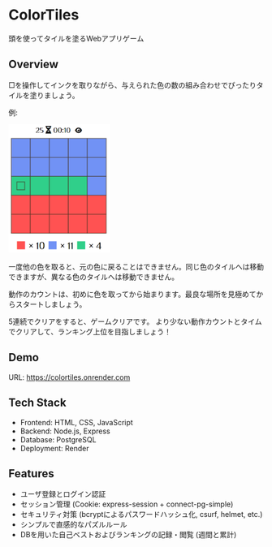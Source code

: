 # ColorTiles
頭を使ってタイルを塗るWebアプリゲーム

## Overview
□を操作してインクを取りながら、与えられた色の数の組み合わせでぴったりタイルを塗りましょう。

例:

<img src="./public/images/howToPlay.png" alt="Game Screen" width="200">

一度他の色を取ると、元の色に戻ることはできません。同じ色のタイルへは移動できますが、異なる色のタイルへは移動できません。

動作のカウントは、初めに色を取ってから始まります。最良な場所を見極めてからスタートしましょう。

5連続でクリアをすると、ゲームクリアです。
より少ない動作カウントとタイムでクリアして、ランキング上位を目指しましょう！

## Demo
URL: https://colortiles.onrender.com

## Tech Stack
- Frontend: HTML, CSS, JavaScript
- Backend: Node.js, Express
- Database: PostgreSQL
- Deployment: Render

## Features
- ユーザ登録とログイン認証
- セッション管理 (Cookie: express-session + connect-pg-simple)
- セキュリティ対策 (bcryptによるパスワードハッシュ化, csurf, helmet, etc.)
- シンプルで直感的なパズルルール
- DBを用いた自己ベストおよびランキングの記録・閲覧 (週間と累計)
